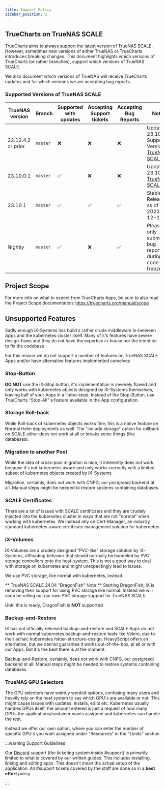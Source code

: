 ```yaml
---
title: Support Policy
sidebar_position: 2
---
```


## TrueCharts on TrueNAS SCALE

TrueCharts aims to always support the latest version of TrueNAS SCALE.
However, sometimes new versions of either TrueNAS or TrueCharts introduces breaking changes.
This document highlights which versions of TrueCharts (or rather branches), support which versions of TrueNAS SCALE.

We also document which versions of TrueNAS will receive TrueCharts updates and for which versions we are accepting bug reports.

### Supported Versions of TrueNAS SCALE

| TrueNAS version    | Branch   | Supported with updates | Accepting Support tickets | Accepting Bug Reports | Notes                                                                                          |
| ------------------ | -------- | ---------------------- | ------------------------- | --------------------- | ---------------------------------------------------------------------------------------------- |
| 22.12.4.2 or prior | `master` | :x:                    | :x:                       | :x:                   | Update to 23.10.X Supported Version [TrueNAS SCALE](https://www.truenas.com/docs/scale/23.10/) |
| 23.10.0.1          | `master` | :white_check_mark:     | :x:                       | :x:                   | Update to 23.10.1 [TrueNAS SCALE](https://www.truenas.com/docs/scale/23.10/)                   |
| 23.10.1            | `master` | :white_check_mark:     | :white_check_mark:        | :white_check_mark:    | Stable Release as of 2023-12-19                                                                |
| Nightly            | `master` | :white_check_mark:     | :x:                       | :white_check_mark:    | Please only submit bug reports during code-freeze                                              |

## Project Scope

For more info on what to expect from TrueCharts Apps, be sure to also read the Project Scope documentation:
https://truecharts.org/manual/scope

## Unsupported Features

Sadly enough iX-Systems has build a rather crude middleware in-between Apps and the kubernetes cluster itself. Many of it's features have severe design-flaws and they do not have the expertise in-house nor the intention to fix the codebase.

For this reason we do not support a number of features on TrueNAS SCALE Apps and/or have alternative features implemented ourselves

### Stop-Button

**DO NOT** use the iX-Stop button, it's implementation is severely flawed and only works with kubernetes objects designed by iX-Systems themselves, leaving half of your Apps in a limbo-state.
Instead of the Stop-Button, use TrueCharts "Stop-All" a feature available in the App configuration.

### Storage Roll-back

While Roll-back of kubernetes objects works fine, this is a native feature on Normal Helm deployments as well.
The "include storage" option for rollback on SCALE either does not work at all or breaks some things (like databases).

### Migration to another Pool

While the idea of cross-pool migration is nice, it inherently does not work because it's not kubernetes aware and only works correctly with a limited subset of kubernetes objects created by iX-Systems

Migration, certainly, does not work with CNPG, our postgresql backend at all.
Manual steps might be needed to restore systems containing databases.

### SCALE Certificates

There are a lot of issues with SCALE certificates and they are crudely injected into the kubernetes cluster in ways that are not "normal" when working with kubernetes.
We instead rely on Cert-Manager, an industry standard kubernetes-aware certificate management solution for kubernetes

### iX-Volumes

iX-Volumes are a crudely designed "PVC-like" storage solution by iX-Systems, offloading behavior that should normally be handeled by PVC storage controllers onto the host-system.
This is not a good way to deal with storage on kubernetes and might unexpectingly lead to issues.

We use PVC storage, like normal with kubernetes, instead.

** TrueNAS SCALE 24.04 "DragonFish" Note:**
Starting DragonFish, iX is removing their support for using PVC storage like normal.
Instead we will soon be rolling out our own PVC storage support for TrueNAS SCALE. 

Until this is ready, DragonFish is **NOT** supported


### Backup-and-Restore

iX has not officially released backup-and-restore and SCALE Apps do not work with normal kubernetes backup-and-restore tools like Velero, due to their achaic kubernetes folder-structure-design.
HeavyScript offers an alternative, but we cannot guarantee it works out-of-the-box, at all or with our Apps. But it's the best there is at the moment.

Backup-and-Restore, certainly, does not work with CNPG, our postgresql backend at all.
Manual steps might be needed to restore systems containing databases.


### TrueNAS GPU Selectors

The GPU selectors have weirdly worded options, confusing many users and heavily rely on the host system to say which GPU's are available or not.
This might cause issues with updates, installs, edits etc.
Kubernetes usually handles GPUs itself, the amount entered is just a request of how many GPUs the applications/container wants assigned and kubernetes can handle the rest.

Instead we offer our own option, where you can enter the number of specific GPU's you want assigned under "Resources" in the "Limits" section


:::warning Support Guidelines

Our [Discord](https://discord.gg/tVsPTHWTtr) support (the ticketing system inside #support) is primarily limited to what is covered by our written guides. This includes installing, linking and editing apps. This doesn't mean the actual setup of the application. All #support tickets covered by the staff are done so in a **best effort** policy.

:::
